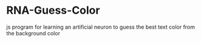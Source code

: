 # RNA-Guess-Color
js program for learning an artificial neuron to guess the best text color from the background color
